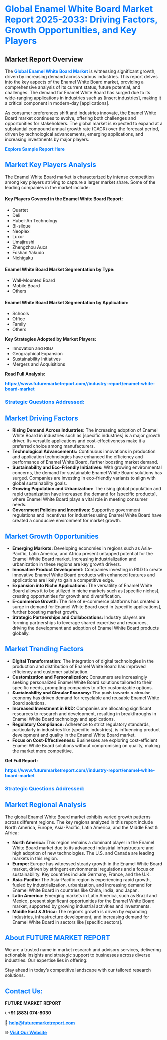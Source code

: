 <h1 style="color: #007BFF;">Global Enamel White Board Market Report 2025-2033: Driving Factors, Growth Opportunities, and Key Players</h1>

<section id="overview">
<h2>Market Report Overview</h2>
<p>The <a href="https://www.futuremarketreport.com//industry-report/enamel-white-board-market" style="color: #007BFF; text-decoration: none;"><strong>Global Enamel White Board Market</strong></a> is witnessing significant growth, driven by increasing demand across various industries. This report delves into the key aspects of the Enamel White Board market, providing a comprehensive analysis of its current status, future potential, and challenges. The demand for Enamel White Board has surged due to its wide-ranging applications in industries such as [insert industries], making it a critical component in modern-day [applications].</p>
<p>As consumer preferences shift and industries innovate, the Enamel White Board market continues to evolve, offering both challenges and opportunities for stakeholders. The global market is expected to expand at a substantial compound annual growth rate (CAGR) over the forecast period, driven by technological advancements, emerging applications, and increasing investments by major players.</p>
</section>

<section id="overview">
<p><a href="https://www.futuremarketreport.com//request-sample/reportId=85581" style="color: #007BFF; text-decoration: none;"><strong>Explore Sample Report Here</strong></a></p>
</section>

<section id="key-players">
<h2 style="color: #007BFF;">Market Key Players Analysis</h2>
<p>The Enamel White Board market is characterized by intense competition among key players striving to capture a larger market share. Some of the leading companies in the market include:</p>
<h4>Key Players Covered in the Enamel White Board Report:</h4>
<ul><li>Quartet</li><li>Deli</li><li>Hubei-An Technology</li><li>Bi-silque</li><li>Neoplex</li><li>Luxor</li><li>Umajirushi</li><li>Zhengzhou Aucs</li><li>Foshan Yakudo</li><li>Nichigaku</li></ul>
<h4>Enamel White Board Market Segmentation by Type:</h4>
<ul><li>Wall-Mounted Board</li><li>Mobile Board</li><li>Others</li></ul>

<h4>Enamel White Board Market Segmentation by Application:</h4>
<ul><li>Schools</li><li>Office</li><li>Family</li><li>Others</li></ul>
<p><strong>Key Strategies Adopted by Market Players:</strong></p>
<ul>
<li>Innovation and R&D</li>
<li>Geographical Expansion</li>
<li>Sustainability Initiatives</li>
<li>Mergers and Acquisitions</li>
</ul>
</section>

<section>
<p><strong>Read Full Analysis: </strong></p><a href="https://www.futuremarketreport.com//industry-report/enamel-white-board-market" style="color: #007BFF; text-decoration: none;"><strong>https://www.futuremarketreport.com//industry-report/enamel-white-board-market</strong></a>
<h3 style="color: #007BFF;">Strategic Questions Addressed:</h3>
</section>

<section id="driving-factors">
<h2 style="color: #007BFF;">Market Driving Factors</h2>
<ul>
<li><strong>Rising Demand Across Industries:</strong> The increasing adoption of Enamel White Board in industries such as [specific industries] is a major growth driver. Its versatile applications and cost-effectiveness make it a preferred choice among manufacturers.</li>
<li><strong>Technological Advancements:</strong> Continuous innovations in production and application technologies have enhanced the efficiency and performance of Enamel White Board, further boosting market demand.</li>
<li><strong>Sustainability and Eco-Friendly Initiatives:</strong> With growing environmental concerns, the demand for sustainable Enamel White Board solutions has surged. Companies are investing in eco-friendly variants to align with global sustainability goals.</li>
<li><strong>Growing Population and Urbanization:</strong> The rising global population and rapid urbanization have increased the demand for [specific products], where Enamel White Board plays a vital role in meeting consumer needs.</li>
<li><strong>Government Policies and Incentives:</strong> Supportive government regulations and incentives for industries using Enamel White Board have created a conducive environment for market growth.</li>
</ul>
</section>

<section id="growth-opportunities">
<h2 style="color: #007BFF;">Market Growth Opportunities</h2>
<ul>
<li><strong>Emerging Markets:</strong> Developing economies in regions such as Asia-Pacific, Latin America, and Africa present untapped potential for the Enamel White Board market. Increasing industrialization and urbanization in these regions are key growth drivers.</li>
<li><strong>Innovative Product Development:</strong> Companies investing in R&D to create innovative Enamel White Board products with enhanced features and applications are likely to gain a competitive edge.</li>
<li><strong>Expansion into Niche Applications:</strong> The versatility of Enamel White Board allows it to be utilized in niche markets such as [specific niches], creating opportunities for growth and diversification.</li>
<li><strong>E-commerce Growth:</strong> The rise of e-commerce platforms has created a surge in demand for Enamel White Board used in [specific applications], further boosting market growth.</li>
<li><strong>Strategic Partnerships and Collaborations:</strong> Industry players are forming partnerships to leverage shared expertise and resources, driving the development and adoption of Enamel White Board products globally.</li>
</ul>
</section>

<section id="trending-factors">
<h2 style="color: #007BFF;">Market Trending Factors</h2>
<ul>
<li><strong>Digital Transformation:</strong> The integration of digital technologies in the production and distribution of Enamel White Board has improved efficiency and customer satisfaction.</li>
<li><strong>Customization and Personalization:</strong> Consumers are increasingly seeking personalized Enamel White Board solutions tailored to their specific needs, prompting companies to offer customizable options.</li>
<li><strong>Sustainability and Circular Economy:</strong> The push towards a circular economy has driven demand for recyclable and reusable Enamel White Board solutions.</li>
<li><strong>Increased Investment in R&D:</strong> Companies are allocating significant resources to research and development, resulting in breakthroughs in Enamel White Board technology and applications.</li>
<li><strong>Regulatory Compliance:</strong> Adherence to strict regulatory standards, particularly in industries like [specific industries], is influencing product development and quality in the Enamel White Board market.</li>
<li><strong>Focus on Cost-Effectiveness:</strong> Businesses are exploring cost-efficient Enamel White Board solutions without compromising on quality, making the market more competitive.</li>
</ul>
</section>

<section>
<p><strong>Get Full Report: </strong></p><a href="https://www.futuremarketreport.com//industry-report/enamel-white-board-market" style="color: #007BFF; text-decoration: none;"><strong>https://www.futuremarketreport.com//industry-report/enamel-white-board-market</strong></a>
<h3 style="color: #007BFF;">Strategic Questions Addressed:</h3>
</section>


<section id="regional-analysis">
<h2 style="color: #007BFF;">Market Regional Analysis</h2>
<p>The global Enamel White Board market exhibits varied growth patterns across different regions. The key regions analyzed in this report include North America, Europe, Asia-Pacific, Latin America, and the Middle East & Africa:</p>
<ul>
<li><strong>North America:</strong> This region remains a dominant player in the Enamel White Board market due to its advanced industrial infrastructure and high adoption of new technologies. The U.S. and Canada are leading markets in this region.</li>
<li><strong>Europe:</strong> Europe has witnessed steady growth in the Enamel White Board market, driven by stringent environmental regulations and a focus on sustainability. Key countries include Germany, France, and the U.K.</li>
<li><strong>Asia-Pacific:</strong> The Asia-Pacific region is experiencing rapid growth, fueled by industrialization, urbanization, and increasing demand for Enamel White Board in countries like China, India, and Japan.</li>
<li><strong>Latin America:</strong> Emerging markets in Latin America, such as Brazil and Mexico, present significant opportunities for the Enamel White Board market, supported by growing industrial activities and investments.</li>
<li><strong>Middle East & Africa:</strong> The region’s growth is driven by expanding industries, infrastructure development, and increasing demand for Enamel White Board in sectors like [specific sectors].</li>
</ul>
</section>

<footer>
<h2 style="color: #007BFF;">About FUTURE MARKET REPORT</h2>
<p>We are a trusted name in market research and advisory services, delivering actionable insights and strategic support to businesses across diverse industries. Our expertise lies in offering:</p>

<p>Stay ahead in today’s competitive landscape with our tailored research solutions.</p>

<h2 style="color: #007BFF;">Contact Us:</h2>
<p><strong>FUTURE MARKET REPORT</strong></p>
<p>📞 <strong>+91 (883) 074-8030</strong></p>
<p>📧 <strong><a href="mailto:help@futuremarketreport.com" style="color: #007BFF;">help@futuremarketreport.com</a></strong></p>
<p>🌐 <strong><a href="https://www.futuremarketreport.com/" style="color: #007BFF;">Visit Our Website</a></strong></p>
</footer>